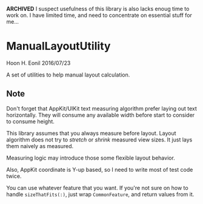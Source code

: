 **ARCHIVED** I suspect usefulness of this library is also lacks enoug time to work on. 
I have limited time, and need to concentrate on essential stuff for me...

ManualLayoutUtility
===================
Hoon H.
Eonil
2016/07/23

A set of utilities to help manual layout calculation.



Note
----
Don't forget that AppKit/UIKit text measuring algorithm prefer laying out text
horizontally. They will consume any available width before start to consider
to consume height.

This library assumes that you always measure before layout. Layout algorithm 
does not try to *stretch* or *shrink* measured view sizes. It just lays them
naively as measured. 

Measuring logic may introduce those some flexible layout behavior. 

Also, AppKit coordinate is Y-up based, so I need to write most of test code
twice.

You can use whatever feature that you want. If you're not sure on how to handle
`sizeThatFits(:)`, just wrap `CommonFeature`, and return values from it.
















